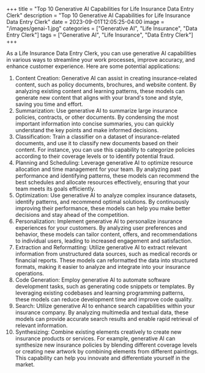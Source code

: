 +++
title = "Top 10 Generative AI Capabilities for Life Insurance Data Entry Clerk"
description = "Top 10 Generative AI Capabilities for Life Insurance Data Entry Clerk"
date = 2023-09-01T12:05:25-04:00
image = "/images/genai-1.jpg"
categories = ["Generative AI", "Life Insurance", "Data Entry Clerk"]
tags = ["Generative AI", "Life Insurance", "Data Entry Clerk"]
+++

As a Life Insurance Data Entry Clerk, you can use generative AI capabilities in various ways to streamline your work processes, improve accuracy, and enhance customer experience. Here are some potential applications:

1. Content Creation: Generative AI can assist in creating insurance-related content, such as policy documents, brochures, and website content. By analyzing existing content and learning patterns, these models can generate new content that aligns with your brand's tone and style, saving you time and effort.
2. Summarization: Use generative AI to summarize large insurance policies, contracts, or other documents. By condensing the most important information into concise summaries, you can quickly understand the key points and make informed decisions.
3. Classification: Train a classifier on a dataset of insurance-related documents, and use it to classify new documents based on their content. For instance, you can use this capability to categorize policies according to their coverage levels or to identify potential fraud.
4. Planning and Scheduling: Leverage generative AI to optimize resource allocation and time management for your team. By analyzing past performance and identifying patterns, these models can recommend the best schedules and allocate resources effectively, ensuring that your team meets its goals efficiently.
5. Optimization: Use generative AI to analyze complex insurance datasets, identify patterns, and recommend optimal solutions. By continuously improving their performance, these models can help you make better decisions and stay ahead of the competition.
6. Personalization: Implement generative AI to personalize insurance experiences for your customers. By analyzing user preferences and behavior, these models can tailor content, offers, and recommendations to individual users, leading to increased engagement and satisfaction.
7. Extraction and Reformatting: Utilize generative AI to extract relevant information from unstructured data sources, such as medical records or financial reports. These models can reformatted the data into structured formats, making it easier to analyze and integrate into your insurance operations.
8. Code Generation: Employ generative AI to automate software development tasks, such as generating code snippets or templates. By leveraging existing codebases and learning programming patterns, these models can reduce development time and improve code quality.
9. Search: Utilize generative AI to enhance search capabilities within your insurance company. By analyzing multimedia and textual data, these models can provide accurate search results and enable rapid retrieval of relevant information.
10. Synthesizing: Combine existing elements creatively to create new insurance products or services. For example, generative AI can synthesize new insurance policies by blending different coverage levels or creating new artwork by combining elements from different paintings. This capability can help you innovate and differentiate yourself in the market.